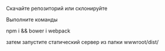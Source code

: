 Скачайте репозиторий или склонируйте

Выполните команды
  
  npm i && bower i
  webpack
  
затем запустите статический сервер из папки wwwroot/dist/
